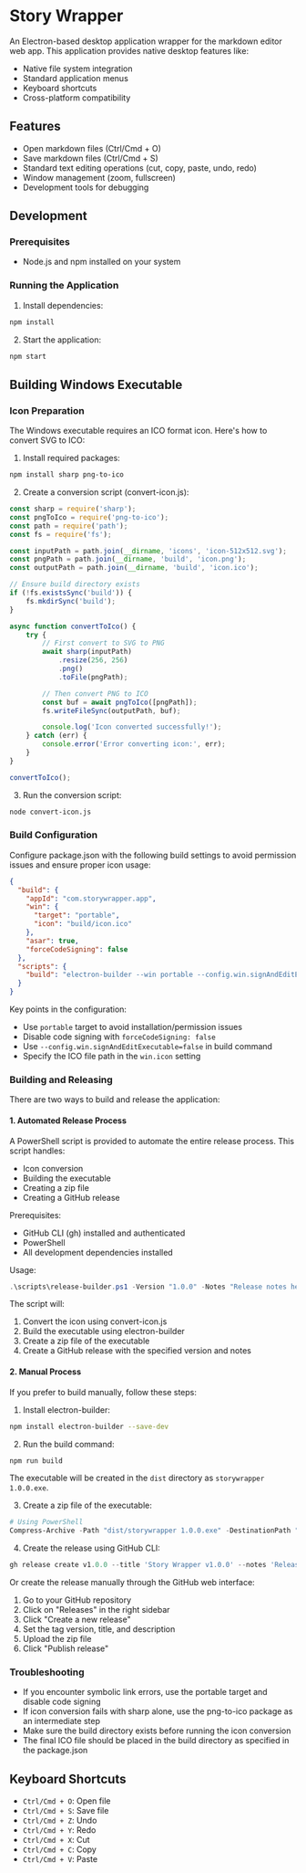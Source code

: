 # Story Wrapper

An Electron-based desktop application wrapper for the markdown editor web app. This application provides native desktop features like:

- Native file system integration
- Standard application menus
- Keyboard shortcuts
- Cross-platform compatibility

## Features

- Open markdown files (Ctrl/Cmd + O)
- Save markdown files (Ctrl/Cmd + S)
- Standard text editing operations (cut, copy, paste, undo, redo)
- Window management (zoom, fullscreen)
- Development tools for debugging

## Development

### Prerequisites

- Node.js and npm installed on your system

### Running the Application

1. Install dependencies:

```bash
npm install
```

2. Start the application:

```bash
npm start
```

## Building Windows Executable

### Icon Preparation

The Windows executable requires an ICO format icon. Here's how to convert SVG to ICO:

1. Install required packages:

```bash
npm install sharp png-to-ico
```

2. Create a conversion script (convert-icon.js):

```javascript
const sharp = require('sharp');
const pngToIco = require('png-to-ico');
const path = require('path');
const fs = require('fs');

const inputPath = path.join(__dirname, 'icons', 'icon-512x512.svg');
const pngPath = path.join(__dirname, 'build', 'icon.png');
const outputPath = path.join(__dirname, 'build', 'icon.ico');

// Ensure build directory exists
if (!fs.existsSync('build')) {
    fs.mkdirSync('build');
}

async function convertToIco() {
    try {
        // First convert to SVG to PNG
        await sharp(inputPath)
            .resize(256, 256)
            .png()
            .toFile(pngPath);

        // Then convert PNG to ICO
        const buf = await pngToIco([pngPath]);
        fs.writeFileSync(outputPath, buf);

        console.log('Icon converted successfully!');
    } catch (err) {
        console.error('Error converting icon:', err);
    }
}

convertToIco();
```

3. Run the conversion script:

```bash
node convert-icon.js
```

### Build Configuration

Configure package.json with the following build settings to avoid permission issues and ensure proper icon usage:

```json
{
  "build": {
    "appId": "com.storywrapper.app",
    "win": {
      "target": "portable",
      "icon": "build/icon.ico"
    },
    "asar": true,
    "forceCodeSigning": false
  },
  "scripts": {
    "build": "electron-builder --win portable --config.win.signAndEditExecutable=false"
  }
}
```

Key points in the configuration:

- Use `portable` target to avoid installation/permission issues
- Disable code signing with `forceCodeSigning: false`
- Use `--config.win.signAndEditExecutable=false` in build command
- Specify the ICO file path in the `win.icon` setting

### Building and Releasing

There are two ways to build and release the application:

#### 1. Automated Release Process

A PowerShell script is provided to automate the entire release process. This script handles:

- Icon conversion
- Building the executable
- Creating a zip file
- Creating a GitHub release

Prerequisites:

- GitHub CLI (gh) installed and authenticated
- PowerShell
- All development dependencies installed

Usage:

```powershell
.\scripts\release-builder.ps1 -Version "1.0.0" -Notes "Release notes here"
```

The script will:

1. Convert the icon using convert-icon.js
2. Build the executable using electron-builder
3. Create a zip file of the executable
4. Create a GitHub release with the specified version and notes

#### 2. Manual Process

If you prefer to build manually, follow these steps:

1. Install electron-builder:

```bash
npm install electron-builder --save-dev
```

2. Run the build command:

```bash
npm run build
```

The executable will be created in the `dist` directory as `storywrapper 1.0.0.exe`.

3. Create a zip file of the executable:

```powershell
# Using PowerShell
Compress-Archive -Path "dist/storywrapper 1.0.0.exe" -DestinationPath "dist/storywrapper-1.0.0-win-x64.zip"
```

4. Create the release using GitHub CLI:

```powershell
gh release create v1.0.0 --title 'Story Wrapper v1.0.0' --notes 'Release notes' './dist/storywrapper-1.0.0-win-x64.zip#Windows Portable Executable'
```

Or create the release manually through the GitHub web interface:

1. Go to your GitHub repository
2. Click on "Releases" in the right sidebar
3. Click "Create a new release"
4. Set the tag version, title, and description
5. Upload the zip file
6. Click "Publish release"

### Troubleshooting

- If you encounter symbolic link errors, use the portable target and disable code signing
- If icon conversion fails with sharp alone, use the png-to-ico package as an intermediate step
- Make sure the build directory exists before running the icon conversion
- The final ICO file should be placed in the build directory as specified in the package.json

## Keyboard Shortcuts

- `Ctrl/Cmd + O`: Open file
- `Ctrl/Cmd + S`: Save file
- `Ctrl/Cmd + Z`: Undo
- `Ctrl/Cmd + Y`: Redo
- `Ctrl/Cmd + X`: Cut
- `Ctrl/Cmd + C`: Copy
- `Ctrl/Cmd + V`: Paste
